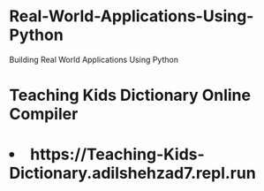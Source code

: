 # Real-World-Applications-Using-Python
Building Real World Applications Using Python

<h1> Teaching Kids Dictionary Online Compiler <h1>
  <li>https://Teaching-Kids-Dictionary.adilshehzad7.repl.run</li>
  
 
